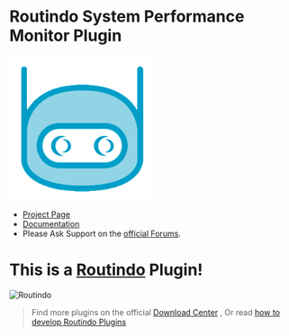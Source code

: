 # Routindo System Performance Monitor Plugin

![Routindo System Performance Monitor Plugin](https://github.com/Routindo/Routindo.SysPerf/blob/main/Source/Routindo.Plugins.SysPerf/icon.png)
- [Project Page](https://routindo.com/sysperf-monitor/) 
- [Documentation](https://routindo.com/docs/sysperf-monitor/) 
- Please Ask Support on the [official Forums](https://routindo.com/support/forum/?view=forum&id=8). 

# This is a [Routindo](https://routindo.com) Plugin! 

![Routindo](https://routindo.com/wp-content/uploads/2021/03/routindo-with-icon-vertical-350x200-1-300x171.png)

> Find more plugins on the official [Download Center](https://routindo.com/routindo-plugins/) , Or read [how to develop Routindo Plugins](https://routindo.com/docs/plugins-development/)

